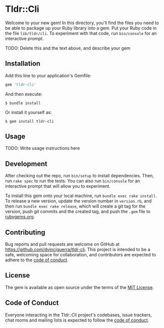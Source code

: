# Tldr::Cli

Welcome to your new gem! In this directory, you'll find the files you need to be able to package up your Ruby library into a gem. Put your Ruby code in the file `lib/tldr/cli`. To experiment with that code, run `bin/console` for an interactive prompt.

TODO: Delete this and the text above, and describe your gem

## Installation

Add this line to your application's Gemfile:

```ruby
gem 'tldr-cli'
```

And then execute:

    $ bundle install

Or install it yourself as:

    $ gem install tldr-cli

## Usage

TODO: Write usage instructions here

## Development

After checking out the repo, run `bin/setup` to install dependencies. Then, run `rake spec` to run the tests. You can also run `bin/console` for an interactive prompt that will allow you to experiment.

To install this gem onto your local machine, run `bundle exec rake install`. To release a new version, update the version number in `version.rb`, and then run `bundle exec rake release`, which will create a git tag for the version, push git commits and the created tag, and push the `.gem` file to [rubygems.org](https://rubygems.org).

## Contributing

Bug reports and pull requests are welcome on GitHub at https://github.com/dvinciguerra/tldr-cli. This project is intended to be a safe, welcoming space for collaboration, and contributors are expected to adhere to the [code of conduct](https://github.com/dvinciguerra/tldr-cli/blob/main/CODE_OF_CONDUCT.md).

## License

The gem is available as open source under the terms of the [MIT License](https://opensource.org/licenses/MIT).

## Code of Conduct

Everyone interacting in the Tldr::Cli project's codebases, issue trackers, chat rooms and mailing lists is expected to follow the [code of conduct](https://github.com/dvinciguerra/tldr-cli/blob/main/CODE_OF_CONDUCT.md).
